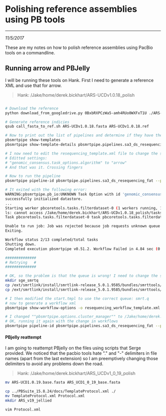 # Polishing reference assemblies using PB tools
---
*11/5/2017*

These are my notes on how to polish reference assemblies using PacBio tools on a commandline.


## Running arrow and PBJelly

I will be running these tools on Hank. First I need to generate a reference XML and use that for arrow. 

> Hank: /Jake/home/derek.bickhart/ARS-UCDv1.0.18_polish

```bash

# Download the reference
python download_from_googledrive.py 0BxbRXPCzWa5-amh4RUo0WXFxT1U ./ARS-UCDv1.0.18.fasta.gz

# Generate reference indicies
qsub call_fasta_to_ref.sh ARS-UCDv1.0.18.fasta ARS-UCDv1.0.18.ref

# Now to print out the list of pipelines and determine if they have the right settings
pbsmrtpipe show-templates
pbsmrtpipe show-template-details pbsmrtpipe.pipelines.sa3_ds_resequencing_fat -o resequencing_template.xml

# I now need to edit the resequencing_template.xml file to change the settings of the pipeline run
# Editted settings:
# "genomic_consensus.task_options.algorithm" to "arrow"
# And that was it. Crossing fingers

# Now to run the pipeline
pbsmrtpipe pipeline-id pbsmrtpipe.pipelines.sa3_ds_resequencing_fat --preset-xml resequencing_template.xml -e eid_subread:/ext/smrtlink/userdata/jobs_root/000/000632/tasks/pbcoretools.tasks.gather_subreadset-1/file.subreadset.xml -e eid_ref_dataset:ARS_UCDv1_0_18_ref/referenceset.xml

# It exited with the following error:
WARNING:pbsmrtpipe.pb_io:UNKNOWN Task Option with id 'genomic_consensus.task_options.diploid'. Ignoring option
successfully initialized datastore.
...
Starting worker pbcoretools.tasks.filterdataset-0 (1 workers running, 1 total proc in use)
ls: cannot access /Jake/home/derek.bickhart/ARS-UCDv1.0.18_polish/tasks/pbcoretools.tasks.filterdataset-0/stderr: No such file or directory
Task pbcoretools.tasks.filterdataset-0 task pbcoretools.tasks.filterdataset failed (exit-code 1) after 0.52 sec

Unable to run job: Job was rejected because job requests unknown queue "default".
Exiting.

Workflow status 2/13 completed/total tasks
Shutting down.
Completed execution pbsmrtpipe v0.51.2. Workflow Failed in 4.84 sec (0.08 min) with exit code 1

##############
# Retrying   #
##############

# OK, so the problem is that the queue is wrong! I need to change the start and stop values for the SGE to proceed in a workflows xml file
mkdir sge_smrtq
cp /ext/smrtlink/install/smrtlink-release_5.0.1.9585/bundles/smrttools/install/smrttools-release_5.0.1.9578/private/pacbio/pythonpkgs/pbsmrtpipe/lib/python2.7/site-packages/pbsmrtpipe/cluster_templates/sge_pacbio_def66/start.tmpl ./sge_smrtq/
cp /ext/smrtlink/install/smrtlink-release_5.0.1.9585/bundles/smrttools/install/smrttools-release_5.0.1.9578/private/pacbio/pythonpkgs/pbsmrtpipe/lib/python2.7/site-packages/pbsmrtpipe/cluster_templates/sge_pacbio_def66/stop.tmpl ./sge_smrtq/

# I then modified the start.tmpl to use the correct queue: smrt.q
# now to generate a workflow xml
pbsmrtpipe show-workflow-options -o resequencing_workflow_template.xml

# I changed ""pbsmrtpipe.options.cluster_manager"" to /Jake/home/derek.bickhart/ARS-UCDv1.0.18_polish/sge_smrtq/
# OK, running it again with the change in workflows
pbsmrtpipe pipeline-id pbsmrtpipe.pipelines.sa3_ds_resequencing_fat --preset-xml resequencing_template.xml --preset-xml resequencing_workflow_template.xml -e eid_subread:/ext/smrtlink/userdata/jobs_root/000/000632/tasks/pbcoretools.tasks.gather_subreadset-1/file.subreadset.xml -e eid_ref_dataset:ARS_UCDv1_0_18_ref/referenceset.xml
```

#### PBjelly reattempt

I am going to reattempt PBjelly on the files using scripts that Serge provided. We noticed that the pacbio tools hate "." and "-" delimiters in file names (apart from the last extension) so I am preemptively changing those delimiters to avoid any problems down the road.

> Hank: /Jake/home/derek.bickhart/ARS_UCDv1_0_19_polish

```bash
mv ARS-UCD1.0.19.base.fasta ARS_UCD1_0_19_base.fasta

cp ../PBSuite_15.8.24/docs/TemplateProtocol.xml ./
mv TemplateProtocol.xml Protocol.xml
mkdir ARS_v19_jellied

vim Protocol.xml
```